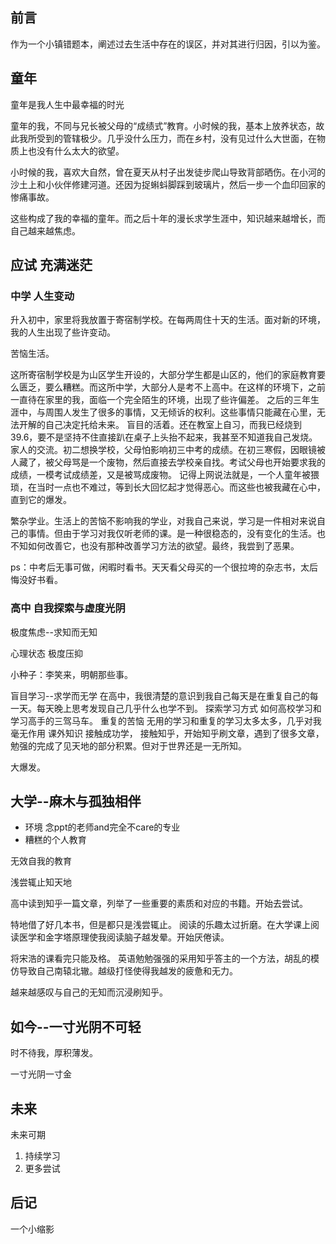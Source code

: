 ## 前言

作为一个小镇错题本，阐述过去生活中存在的误区，并对其进行归因，引以为鉴。

## 童年

童年是我人生中最幸福的时光

童年的我，不同与兄长被父母的“成绩式”教育。小时候的我，基本上放养状态，故此我所受到的管辖极少。几乎没什么压力，而在乡村，没有见过什么大世面，在物质上也没有什么太大的欲望。

小时候的我，喜欢大自然，曾在夏天从村子出发徒步爬山导致背部晒伤。在小河的沙土上和小伙伴修建河道。还因为捉蝌蚪脚踩到玻璃片，然后一步一个血印回家的惨痛事故。

这些构成了我的幸福的童年。而之后十年的漫长求学生涯中，知识越来越增长，而自己越来越焦虑。

## 应试 充满迷茫

### 中学 人生变动

升入初中，家里将我放置于寄宿制学校。在每两周住十天的生活。面对新的环境，我的人生出现了些许变动。

苦恼生活。

这所寄宿制学校是为山区学生开设的，大部分学生都是山区的，他们的家庭教育要么匮乏，要么糟糕。而这所中学，大部分人是考不上高中。在这样的环境下，之前一直待在家里的我，面临一个完全陌生的环境，出现了些许偏差。
之后的三年生涯中，与周围人发生了很多的事情，又无倾诉的权利。这些事情只能藏在心里，无法开解的自己决定托给未来。
盲目的活着。还在教室上自习，而我已经烧到39.6，要不是坚持不住直接趴在桌子上头抬不起来，我甚至不知道我自己发烧。
家人的交流。初二想换学校，父母怕影响初三中考的成绩。在初三寒假，因眼镜被人藏了，被父母骂是一个废物，然后直接去学校亲自找。考试父母也开始要求我的成绩，一模考试成绩差，又是被骂成废物。
记得上网说法就是，一个人童年被猥琐，在当时一点也不难过，等到长大回忆起才觉得恶心。而这些也被我藏在心中，直到它的爆发。

繁杂学业。生活上的苦恼不影响我的学业，对我自己来说，学习是一件相对来说自己的事情。但由于学习对我仅听老师的课。是一种很稳态的，没有变化的生活。也不知如何改善它，也没有那种改善学习方法的欲望。最终，我尝到了恶果。

ps：中考后无事可做，闲暇时看书。天天看父母买的一个很拉垮的杂志书，太后悔没好书看。

### 高中 自我探索与虚度光阴

极度焦虑--求知而无知

心理状态  极度压抑

小种子：李笑来，明朝那些事。

盲目学习--求学而无学
在高中，我很清楚的意识到我自己每天是在重复自己的每一天。每天晚上思考发现自己几乎什么也学不到。
探索学习方式
如何高校学习和学习高手的三驾马车。
重复的苦恼  无用的学习和重复的学习太多太多，几乎对我毫无作用
课外知识
接触成功学，
接触知乎，开始知乎刷文章，遇到了很多文章，勉强的完成了见天地的部分积累。但对于世界还是一无所知。

大爆发。

## 大学--麻木与孤独相伴

* 环境 念ppt的老师and完全不care的专业
* 糟糕的个人教育



无效自我的教育

浅尝辄止知天地

高中读到知乎一篇文章，列举了一些重要的素质和对应的书籍。开始去尝试。

特地借了好几本书，但是都只是浅尝辄止。
阅读的乐趣太过折磨。在大学课上阅读医学和金字塔原理使我阅读脑子越发晕。开始厌倦读。

将宋浩的课看完只能及格。
英语勉勉强强的采用知乎答主的一个方法，胡乱的模仿导致自己南辕北辙。越级打怪使得我越发的疲惫和无力。

越来越感叹与自己的无知而沉浸刷知乎。

## 如今--一寸光阴不可轻

时不待我，厚积薄发。

一寸光阴一寸金

## 未来

未来可期

1. 持续学习
2. 更多尝试

##  后记

一个小缩影